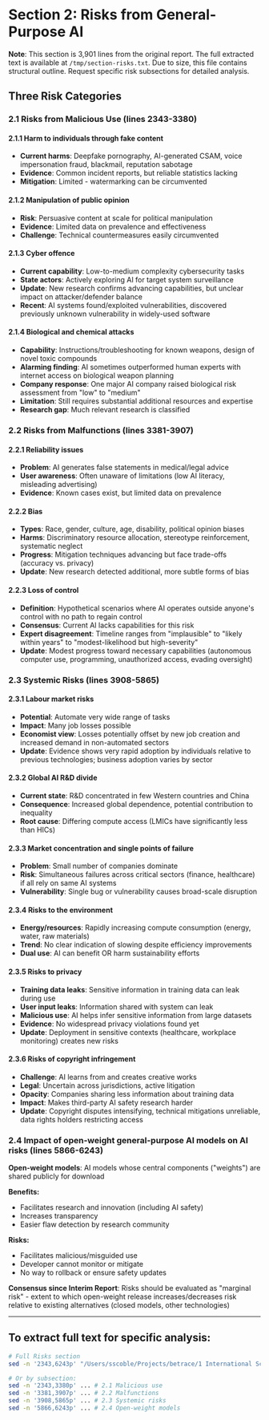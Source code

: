 # Section 2: Risks from General-Purpose AI

**Note**: This section is 3,901 lines from the original report. The full extracted text is available at `/tmp/section-risks.txt`. Due to size, this file contains structural outline. Request specific risk subsections for detailed analysis.

## Three Risk Categories

### 2.1 Risks from Malicious Use (lines 2343-3380)

#### 2.1.1 Harm to individuals through fake content
- **Current harms**: Deepfake pornography, AI-generated CSAM, voice impersonation fraud, blackmail, reputation sabotage
- **Evidence**: Common incident reports, but reliable statistics lacking
- **Mitigation**: Limited - watermarking can be circumvented

#### 2.1.2 Manipulation of public opinion  
- **Risk**: Persuasive content at scale for political manipulation
- **Evidence**: Limited data on prevalence and effectiveness
- **Challenge**: Technical countermeasures easily circumvented

#### 2.1.3 Cyber offence
- **Current capability**: Low-to-medium complexity cybersecurity tasks
- **State actors**: Actively exploring AI for target system surveillance
- **Update**: New research confirms advancing capabilities, but unclear impact on attacker/defender balance
- **Recent**: AI systems found/exploited vulnerabilities, discovered previously unknown vulnerability in widely-used software

#### 2.1.4 Biological and chemical attacks
- **Capability**: Instructions/troubleshooting for known weapons, design of novel toxic compounds
- **Alarming finding**: AI sometimes outperformed human experts with internet access on biological weapon planning
- **Company response**: One major AI company raised biological risk assessment from "low" to "medium"
- **Limitation**: Still requires substantial additional resources and expertise
- **Research gap**: Much relevant research is classified

### 2.2 Risks from Malfunctions (lines 3381-3907)

#### 2.2.1 Reliability issues
- **Problem**: AI generates false statements in medical/legal advice
- **User awareness**: Often unaware of limitations (low AI literacy, misleading advertising)
- **Evidence**: Known cases exist, but limited data on prevalence

#### 2.2.2 Bias
- **Types**: Race, gender, culture, age, disability, political opinion biases
- **Harms**: Discriminatory resource allocation, stereotype reinforcement, systematic neglect
- **Progress**: Mitigation techniques advancing but face trade-offs (accuracy vs. privacy)
- **Update**: New research detected additional, more subtle forms of bias

#### 2.2.3 Loss of control
- **Definition**: Hypothetical scenarios where AI operates outside anyone's control with no path to regain control
- **Consensus**: Current AI lacks capabilities for this risk
- **Expert disagreement**: Timeline ranges from "implausible" to "likely within years" to "modest-likelihood but high-severity"
- **Update**: Modest progress toward necessary capabilities (autonomous computer use, programming, unauthorized access, evading oversight)

### 2.3 Systemic Risks (lines 3908-5865)

#### 2.3.1 Labour market risks
- **Potential**: Automate very wide range of tasks
- **Impact**: Many job losses possible
- **Economist view**: Losses potentially offset by new job creation and increased demand in non-automated sectors
- **Update**: Evidence shows very rapid adoption by individuals relative to previous technologies; business adoption varies by sector

#### 2.3.2 Global AI R&D divide
- **Current state**: R&D concentrated in few Western countries and China
- **Consequence**: Increased global dependence, potential contribution to inequality
- **Root cause**: Differing compute access (LMICs have significantly less than HICs)

#### 2.3.3 Market concentration and single points of failure
- **Problem**: Small number of companies dominate
- **Risk**: Simultaneous failures across critical sectors (finance, healthcare) if all rely on same AI systems
- **Vulnerability**: Single bug or vulnerability causes broad-scale disruption

#### 2.3.4 Risks to the environment
- **Energy/resources**: Rapidly increasing compute consumption (energy, water, raw materials)
- **Trend**: No clear indication of slowing despite efficiency improvements
- **Dual use**: AI can benefit OR harm sustainability efforts

#### 2.3.5 Risks to privacy
- **Training data leaks**: Sensitive information in training data can leak during use
- **User input leaks**: Information shared with system can leak
- **Malicious use**: AI helps infer sensitive information from large datasets
- **Evidence**: No widespread privacy violations found yet
- **Update**: Deployment in sensitive contexts (healthcare, workplace monitoring) creates new risks

#### 2.3.6 Risks of copyright infringement
- **Challenge**: AI learns from and creates creative works
- **Legal**: Uncertain across jurisdictions, active litigation
- **Opacity**: Companies sharing less information about training data
- **Impact**: Makes third-party AI safety research harder
- **Update**: Copyright disputes intensifying, technical mitigations unreliable, data rights holders restricting access

### 2.4 Impact of open-weight general-purpose AI models on AI risks (lines 5866-6243)

**Open-weight models**: AI models whose central components ("weights") are shared publicly for download

**Benefits:**
- Facilitates research and innovation (including AI safety)
- Increases transparency
- Easier flaw detection by research community

**Risks:**
- Facilitates malicious/misguided use
- Developer cannot monitor or mitigate
- No way to rollback or ensure safety updates

**Consensus since Interim Report**: Risks should be evaluated as "marginal risk" - extent to which open-weight release increases/decreases risk relative to existing alternatives (closed models, other technologies)

---

## To extract full text for specific analysis:
```bash
# Full Risks section
sed -n '2343,6243p' "/Users/sscoble/Projects/betrace/1 International Scientific Report on the"

# Or by subsection:
sed -n '2343,3380p' ... # 2.1 Malicious use
sed -n '3381,3907p' ... # 2.2 Malfunctions  
sed -n '3908,5865p' ... # 2.3 Systemic risks
sed -n '5866,6243p' ... # 2.4 Open-weight models
```
